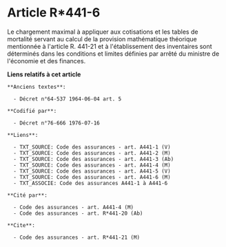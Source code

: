 # Article R*441-6

Le chargement maximal à appliquer aux cotisations et les tables de mortalité servant au calcul de la provision mathématique
théorique mentionnée à l'article R. 441-21 et à l'établissement des inventaires sont déterminés dans les conditions et
limites définies par arrêté du ministre de l'économie et des finances.

**Liens relatifs à cet article**

	**Anciens textes**:

	  - Décret n°64-537 1964-06-04 art. 5

	**Codifié par**:

	  - Décret n°76-666 1976-07-16

	**Liens**:

	  - TXT_SOURCE: Code des assurances - art. A441-1 (V)
	  - TXT_SOURCE: Code des assurances - art. A441-2 (M)
	  - TXT_SOURCE: Code des assurances - art. A441-3 (Ab)
	  - TXT_SOURCE: Code des assurances - art. A441-4 (M)
	  - TXT_SOURCE: Code des assurances - art. A441-5 (V)
	  - TXT_SOURCE: Code des assurances - art. A441-6 (M)
	  - TXT_ASSOCIE: Code des assurances A441-1 à A441-6

	**Cité par**:

	  - Code des assurances - art. A441-4 (M)
	  - Code des assurances - art. R*441-20 (Ab)

	**Cite**:

	  - Code des assurances - art. R*441-21 (M)
